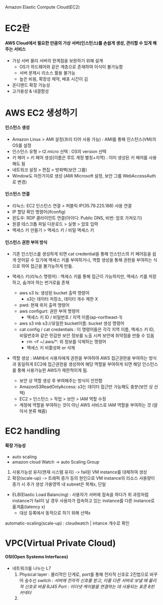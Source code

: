 Amazon Elastic Compute Cloud(EC2)
# EC2란
#### AWS Cloud에서 필요한 만큼의 가상 서버(인스턴스)를 손쉽게 생성, 관리할 수 있게 해주는 서비스
- 가상 서버
	물리 서버의 한계점을 보완하기 위해 설계
	- OS가 하드웨어와 같은 계층으로 존재하여 이식이 불가능함
	- 서버 문제시 리소스 활용 불가능
	- 높은 비용, 확장성 제약, 배포 시간이 김
- 온디맨드 확장 가능성
- 고가용성 & 내결함성

# AWS EC2 생성하기

#### 인스턴스 생성
- Amazon Linux > AMI 설정(프리 티어 사용 가능) : AMI를 통해 인스턴스(VM)의 OS를 설정
- 인스턴스 유형 > t2.micro 선택 : OS의 version 선택
- 키 페어 > 키 페어 생성(이름은 루트 계정 별칭+지역) : 이미 생성된 키 페어를 사용해도 됨
- 네트워크 설정 > 편집 > 방화벽(보안 그룹)
- Window도 마찬가지로 생성 (AMI Microsoft 설정, 보안 그룹 WebAccessAuth로 변경)
	
#### 인스턴스 연결
- 리눅스: EC2 인스턴스 연결 > 퍼블릭 IP(35.79.225.188) 사용 연결
- IP 할당 확인 명령어(ifconfig)
- 윈도우: RDP 클라이언트 연결(아이디: Public DNS, 비번: 암호 가져오기)
- 원결 데스크톱 파일 다운로드 > 실행 > 암호 입력
- 액세스 키 만들기 > 액세스 키 / 비밀 액세스 키
	
#### 인스턴스 권한 부여 방식
- 기존 인스턴스를 생성하게 되면 cat credential을 통해 인스턴스의 키 페어등을 쉽게 얻어갈 수 있기에 액세스 키를 부여하거나, 역할 생성을 통해 권한을 부여하는 식으로 하여 접근을 불가능하게 만듦. 
- 액세스 키(리눅스 명령어) : 액세스 키를 통해 접근이 가능하지만, 액세스 키를 저장하고, 숨겨야 하는 번거로움 존재
	- aws s3 ls: 생성된 bucket 출력 명령어
		- s3는 데이터 저장소, 데이터 개수 제한 X
	- pwd: 현재 위치 출력 명령어
	- aws configurt: 권한 부여 명령어
		- 액세스 키 ID / 비밀번호 / 지역 이름(ap-northeast-1)
	- aws s3 mb s3://유일한 bucket이름: bucket 생성 명령어
	- cat config / cat credentials : 이 명령어들은 각각 지역 이름, 액세스 키 ID, 비밀번호와 같은 민감한 보안 정보를 노출 시켜 보안에 취약점을 만들 수 있음
		- rm -rf ~/.aws/*: 위 정보를 삭제하는 명령어
		- 액세스 키 비활성화 or 삭제
	
- 역할 생성 : IAM에서 사용자에게 권한을 부여하여 AWS 접근권한을 부여하는 방식과 동일하게 EC2에 접근권한을 생성하여 해당 역할을 부여하게 되면 해당 인스턴스를 통해 사용가능한 AWS가 제한적이게 됨.
	- 보안 상 역할 생성 후 부여해주는 방식이 안전함
	- AmazonS3ReadOnlyAccess: s3는 데이터 접근만 가능해도 충분(보안 상 선택)
	- EC2 > 인스턴스 > 작업 > 보안 > IAM 역할 수정
	- 계정에 역할을 부여하는 것이 아닌 AWS 서비스로 IAM 역할을 부여하는 것 (알아서 분류 해줌)

# EC2 handling

#### 확장 가능성
- auto scaling
- amazon cloud Watch -> auto Scaling Group
1. 사용가능성 유지(현재 시스템 유지) -> fail된 VM instance를 대체하여 생성
2. 확장(scale-up) -> 트래픽 증가 등의 원인으로 VM instance의 리소스 사용량이 증가 시 추가 생성
가용영역 내 subnet은 복제x, 단일

- ELB(Elastic Load Balancing) : 사용자가 서버에 접속을 하다가 위 과정처럼 instance가 fail이 날 경우 사용자가 접속하고 있는 instance를 다른 instance로 옮겨줌(latency x)
	- 대상 등록에서 동적으로 하기 위해 선택x

automatic-scaling(scale-up) : cloudwatch | intance 개수로 확인

# VPC(Virtual Private Cloud)

#### OSI(Open Systems Interfaces)
- 네트워크를 나누는 L7
	1. Physical layer : 물리적인 단계로, port를 통해 전자적 신호로 2진법으로 바꾸어 송수신
	*switch : 서버에 전자적 신호를 받고, 이를 다른 서버로 보낼 때 물리적 신호로 바꿈
	RJ45 Port : 이더넷 케이블을 연결하는 데 사용되는 표준 8핀 커넥터*
	2. 